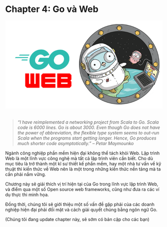 # Chapter 4: Go và Web

<div align="center">
	<img src="../images/ch5.png">
	<br/>
	<span align="center">
		<i></i>
	</span>
</div>
<br/>

>*“I have reimplemented a networking project from Scala to Go. Scala code is 6000 lines. Go is about 3000. Even though Go does not have the power of abbreviation, the flexible type system seems to out-run Scala when the programs start getting longer. Hence, Go produces much shorter code asymptotically.” – Petar Maymounko*

Ngành công nghiệp phần mềm hiện đại không thể tách khỏi Web. Lập trình Web là một lĩnh vực công nghệ mà tất cả lập trình viên cần biết. Cho dù mục tiêu là trở thành một kĩ sư thiết kế phần mềm, hay một nhà tư vấn về kỹ thuật thì kiến thức về Web nên là một trong những kiến thức nền tảng mà ta cần phải nắm vững.

Chương này sẽ giải thích vị trí hiện tại của Go trong lĩnh vực lập trình Web, và điểm qua một số Open source web frameworks, cũng như đưa ra các ví dụ thực thi minh họa.

Đồng thời, chúng tôi sẽ giới thiệu một số vấn đề gặp phải của các doanh nghiệp hiện đại phải đối mặt và cách giải quyết chúng bằng ngôn ngữ Go.

(Chúng tôi đang update chapter này, sẽ sớm có bản cập cho các bạn)
